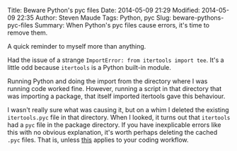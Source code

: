 Title: Beware Python's pyc files
Date: 2014-05-09 21:29
Modified: 2014-05-09 22:35
Author: Steven Maude
Tags: Python, pyc
Slug: beware-pythons-pyc-files
Summary: When Python's pyc files cause errors, it's time to remove them.

A quick reminder to myself more than anything.

Had the issue of a strange `ImportError: from itertools import tee`.
It's a little odd because `itertools` is a Python built-in module.

Running Python and doing the import from the directory where I was
running code worked fine. However, running a script in that directory
that was importing a package, that itself imported itertools gave this
behaviour.

I wasn't really sure what was causing it, but on a whim I deleted the
existing `itertools.pyc` file in that directory. When I looked, it turns
out that `itertools` had a `pyc` file in the package directory. If you
have inexplicable errors like this with no obvious explanation, it's
worth perhaps deleting the cached `.pyc` files. That is, unless
[this](https://www.youtube.com/watch?v=wsczq6j3_bA#t=22m15s) applies to
your coding workflow.
